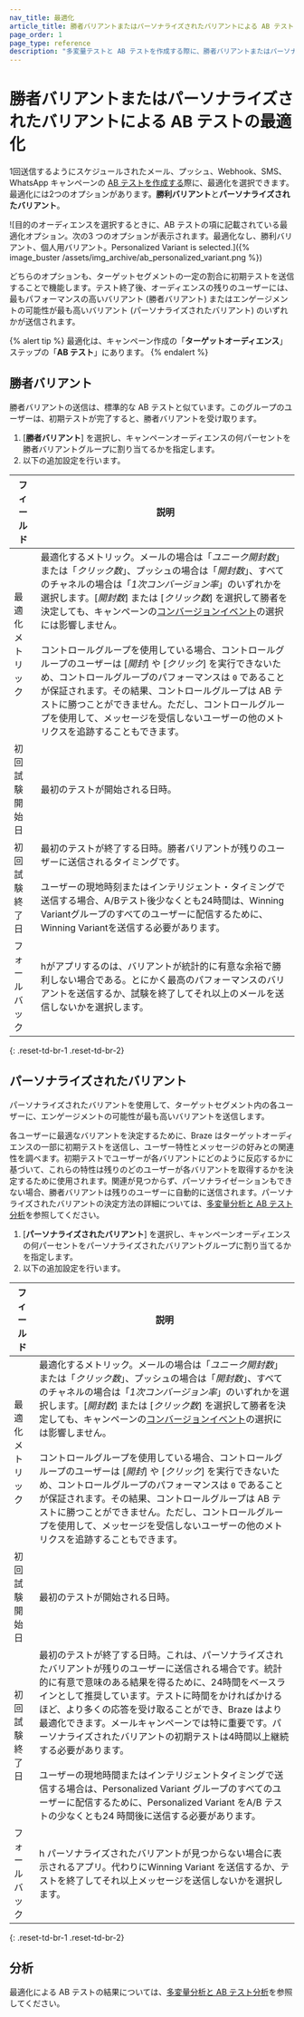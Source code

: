 ```yaml
---
nav_title: 最適化
article_title: 勝者バリアントまたはパーソナライズされたバリアントによる AB テストの最適化
page_order: 1
page_type: reference
description: "多変量テストと AB テストを作成する際に、勝者バリアントまたはパーソナライズされたバリアントを使用する方法について説明します。"
---
```


# 勝者バリアントまたはパーソナライズされたバリアントによる AB テストの最適化

1回送信するようにスケジュールされたメール、プッシュ、Webhook、SMS、WhatsApp キャンペーンの [AB テストを作成する][1]際に、最適化を選択できます。最適化には2つのオプションがあります。**勝利バリアント**と**パーソナライズされたバリアント**。

![目的のオーディエンスを選択するときに、AB テストの項に記載されている最適化オプション。次の3 つのオプションが表示されます。最適化なし、勝利バリアント、個人用バリアント。Personalized Variant is selected.]({% image_buster /assets/img_archive/ab_personalized_variant.png %})

どちらのオプションも、ターゲットセグメントの一定の割合に初期テストを送信することで機能します。テスト終了後、オーディエンスの残りのユーザーには、最もパフォーマンスの高いバリアント (勝者バリアント) またはエンゲージメントの可能性が最も高いバリアント (パーソナライズされたバリアント) のいずれかが送信されます。

{% alert tip %}
最適化は、キャンペーン作成の「**ターゲットオーディエンス**」ステップの「**AB テスト**」にあります。
{% endalert %}

## 勝者バリアント

勝者バリアントの送信は、標準的な AB テストと似ています。このグループのユーザーは、初期テストが完了すると、勝者バリアントを受け取ります。

1. \[**勝者バリアント**] を選択し、キャンペーンオーディエンスの何パーセントを勝者バリアントグループに割り当てるかを指定します。
2. 以下の追加設定を行います。

| フィールド | 説明 |
| --- | --- | 
| 最適化メトリック | 最適化するメトリック。メールの場合は「*ユニーク開封数*」または「*クリック数*」、プッシュの場合は「*開封数*」、すべてのチャネルの場合は「*1次コンバージョン率*」のいずれかを選択します。\[*開封数*] または \[*クリック数*] を選択して勝者を決定しても、キャンペーンの[コンバージョンイベント]({{site.baseurl}}/user_guide/engagement_tools/campaigns/building_campaigns/conversion_events/)の選択には影響しません。<br><br>コントロールグループを使用している場合、コントロールグループのユーザーは \[*開封*] や \[*クリック*] を実行できないため、コントロールグループのパフォーマンスは `0` であることが保証されます。その結果、コントロールグループは AB テストに勝つことができません。ただし、コントロールグループを使用して、メッセージを受信しないユーザーの他のメトリクスを追跡することもできます。 |
| 初回試験開始日 | 最初のテストが開始される日時。 |
| 初回試験終了日 | 最初のテストが終了する日時。勝者バリアントが残りのユーザーに送信されるタイミングです。<br><br>ユーザーの現地時刻またはインテリジェント・タイミングで送信する場合、A/Bテスト後少なくとも24時間は、Winning Variantグループのすべてのユーザーに配信するために、Winning Variantを送信する必要があります。 |
| フォールバック | hがアプリするのは、バリアントが統計的に有意な余裕で勝利しない場合である。とにかく最高のパフォーマンスのバリアントを送信するか、試験を終了してそれ以上のメールを送信しないかを選択します。 |
{: .reset-td-br-1 .reset-td-br-2}

## パーソナライズされたバリアント

パーソナライズされたバリアントを使用して、ターゲットセグメント内の各ユーザーに、エンゲージメントの可能性が最も高いバリアントを送信します。

各ユーザーに最適なバリアントを決定するために、Braze はターゲットオーディエンスの一部に初期テストを送信し、ユーザー特性とメッセージの好みとの関連性を調べます。初期テストでユーザーが各バリアントにどのように反応するかに基づいて、これらの特性は残りのどのユーザーが各バリアントを取得するかを決定するために使用されます。関連が見つからず、パーソナライゼーションもできない場合、勝者バリアントは残りのユーザーに自動的に送信されます。パーソナライズされたバリアントの決定方法の詳細については、[多変量分析と AB テスト分析]({{site.baseurl}}/user_guide/engagement_tools/testing/multivariant_testing/multivariate_analytics/#personalized-variant)を参照してください。

1. \[**パーソナライズされたバリアント**] を選択し、キャンペーンオーディエンスの何パーセントをパーソナライズされたバリアントグループに割り当てるかを指定します。
2. 以下の追加設定を行います。

| フィールド | 説明 |
| --- | --- | 
| 最適化メトリック | 最適化するメトリック。メールの場合は「*ユニーク開封数*」または「*クリック数*」、プッシュの場合は「*開封数*」、すべてのチャネルの場合は「*1次コンバージョン率*」のいずれかを選択します。\[*開封数*] または \[*クリック数*] を選択して勝者を決定しても、キャンペーンの[コンバージョンイベント]({{site.baseurl}}/user_guide/engagement_tools/campaigns/testing_and_more/conversion_events/#conversion-events)の選択には影響しません。<br><br>コントロールグループを使用している場合、コントロールグループのユーザーは \[*開封*] や \[*クリック*] を実行できないため、コントロールグループのパフォーマンスは `0` であることが保証されます。その結果、コントロールグループは AB テストに勝つことができません。ただし、コントロールグループを使用して、メッセージを受信しないユーザーの他のメトリクスを追跡することもできます。 |
| 初回試験開始日 | 最初のテストが開始される日時。 |
| 初回試験終了日 | 最初のテストが終了する日時。これは、パーソナライズされたバリアントが残りのユーザーに送信される場合です。統計的に有意で意味のある結果を得るために、24時間をベースラインとして推奨しています。テストに時間をかければかけるほど、より多くの応答を受け取ることができ、Braze はより最適化できます。メールキャンペーンでは特に重要です。パーソナライズされたバリアントの初期テストは4時間以上継続する必要があります。<br><br>ユーザーの現地時間またはインテリジェントタイミングで送信する場合は、Personalized Variant グループのすべてのユーザーに配信するために、Personalized Variant をA/B テストの少なくとも24 時間後に送信する必要があります。 |
| フォールバック | h パーソナライズされたバリアントが見つからない場合に表示されるアプリ。代わりにWinning Variant を送信するか、テストを終了してそれ以上メッセージを送信しないかを選択します。 |
{: .reset-td-br-1 .reset-td-br-2}

## 分析

最適化による AB テストの結果については、[多変量分析と AB テスト分析][2]を参照してください。

[1]: {{site.baseurl}}/user_guide/engagement_tools/testing/multivariant_testing/create_multivariate_campaign/
[2]: {{site.baseurl}}/user_guide/engagement_tools/testing/multivariant_testing/multivariate_analytics/